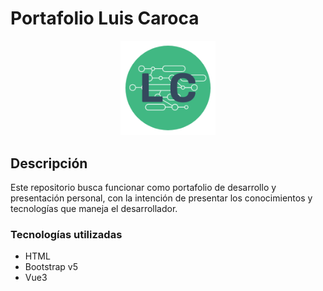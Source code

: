 # Portafolio Luis Caroca

<p align="center">
  <img src="src/assets/LC_logo.png" alt="Logo" width="30%"/>
</p>

## Descripción
Este repositorio busca funcionar como portafolio de desarrollo y presentación personal, con la intención de presentar los conocimientos y tecnologías que maneja el desarrollador.

### Tecnologías utilizadas
+ HTML
+ Bootstrap v5
+ Vue3